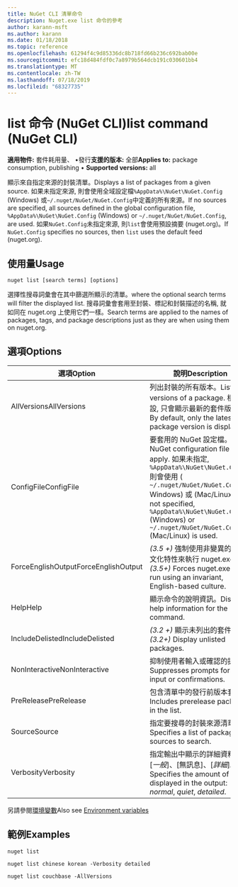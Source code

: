 ```yaml
---
title: NuGet CLI 清單命令
description: Nuget.exe list 命令的參考
author: karann-msft
ms.author: karann
ms.date: 01/18/2018
ms.topic: reference
ms.openlocfilehash: 61294f4c9d85336dc8b718fd66b236c692bab00e
ms.sourcegitcommit: efc18d484fdf0c7a8979b564dcb191c030601bb4
ms.translationtype: MT
ms.contentlocale: zh-TW
ms.lasthandoff: 07/18/2019
ms.locfileid: "68327735"
---
```

# <a name="list-command-nuget-cli"></a><span data-ttu-id="f7ee5-103">list 命令 (NuGet CLI)</span><span class="sxs-lookup"><span data-stu-id="f7ee5-103">list command (NuGet CLI)</span></span>

<span data-ttu-id="f7ee5-104">**適用物件:** 套件耗用量、 &bullet;發行**支援的版本:** 全部</span><span class="sxs-lookup"><span data-stu-id="f7ee5-104">**Applies to:** package consumption, publishing &bullet; **Supported versions:** all</span></span>

<span data-ttu-id="f7ee5-105">顯示來自指定來源的封裝清單。</span><span class="sxs-lookup"><span data-stu-id="f7ee5-105">Displays a list of packages from a given source.</span></span> <span data-ttu-id="f7ee5-106">如果未指定來源, 則會使用全域設定檔`%AppData%\NuGet\NuGet.Config` (Windows) 或`~/.nuget/NuGet/NuGet.Config`中定義的所有來源。</span><span class="sxs-lookup"><span data-stu-id="f7ee5-106">If no sources are specified, all sources defined in the global configuration file, `%AppData%\NuGet\NuGet.Config` (Windows) or `~/.nuget/NuGet/NuGet.Config`, are used.</span></span> <span data-ttu-id="f7ee5-107">如果`NuGet.Config`未指定來源, 則`list`會使用預設摘要 (nuget.org)。</span><span class="sxs-lookup"><span data-stu-id="f7ee5-107">If `NuGet.Config` specifies no sources, then `list` uses the default feed (nuget.org).</span></span>

## <a name="usage"></a><span data-ttu-id="f7ee5-108">使用量</span><span class="sxs-lookup"><span data-stu-id="f7ee5-108">Usage</span></span>

```cli
nuget list [search terms] [options]
```

<span data-ttu-id="f7ee5-109">選擇性搜尋詞彙會在其中篩選所顯示的清單。</span><span class="sxs-lookup"><span data-stu-id="f7ee5-109">where the optional search terms will filter the displayed list.</span></span> <span data-ttu-id="f7ee5-110">搜尋詞彙會套用至封裝、標記和封裝描述的名稱, 就如同在 nuget.org 上使用它們一樣。</span><span class="sxs-lookup"><span data-stu-id="f7ee5-110">Search terms are applied to the names of packages, tags, and package descriptions just as they are when using them on nuget.org.</span></span>

## <a name="options"></a><span data-ttu-id="f7ee5-111">選項</span><span class="sxs-lookup"><span data-stu-id="f7ee5-111">Options</span></span>

| <span data-ttu-id="f7ee5-112">選項</span><span class="sxs-lookup"><span data-stu-id="f7ee5-112">Option</span></span> | <span data-ttu-id="f7ee5-113">說明</span><span class="sxs-lookup"><span data-stu-id="f7ee5-113">Description</span></span> |
| --- | --- |
| <span data-ttu-id="f7ee5-114">AllVersions</span><span class="sxs-lookup"><span data-stu-id="f7ee5-114">AllVersions</span></span> | <span data-ttu-id="f7ee5-115">列出封裝的所有版本。</span><span class="sxs-lookup"><span data-stu-id="f7ee5-115">List all versions of a package.</span></span> <span data-ttu-id="f7ee5-116">根據預設, 只會顯示最新的套件版本。</span><span class="sxs-lookup"><span data-stu-id="f7ee5-116">By default, only the latest package version is displayed.</span></span> |
| <span data-ttu-id="f7ee5-117">ConfigFile</span><span class="sxs-lookup"><span data-stu-id="f7ee5-117">ConfigFile</span></span> | <span data-ttu-id="f7ee5-118">要套用的 NuGet 設定檔。</span><span class="sxs-lookup"><span data-stu-id="f7ee5-118">The NuGet configuration file to apply.</span></span> <span data-ttu-id="f7ee5-119">如果未指定, `%AppData%\NuGet\NuGet.Config`則會使用 ( `~/.nuget/NuGet/NuGet.Config` Windows) 或 (Mac/Linux)。</span><span class="sxs-lookup"><span data-stu-id="f7ee5-119">If not specified, `%AppData%\NuGet\NuGet.Config` (Windows) or `~/.nuget/NuGet/NuGet.Config` (Mac/Linux) is used.</span></span>|
| <span data-ttu-id="f7ee5-120">ForceEnglishOutput</span><span class="sxs-lookup"><span data-stu-id="f7ee5-120">ForceEnglishOutput</span></span> | <span data-ttu-id="f7ee5-121">*(3.5 +)* 強制使用非變異的英文文化特性來執行 nuget.exe。</span><span class="sxs-lookup"><span data-stu-id="f7ee5-121">*(3.5+)* Forces nuget.exe to run using an invariant, English-based culture.</span></span> |
| <span data-ttu-id="f7ee5-122">Help</span><span class="sxs-lookup"><span data-stu-id="f7ee5-122">Help</span></span> | <span data-ttu-id="f7ee5-123">顯示命令的說明資訊。</span><span class="sxs-lookup"><span data-stu-id="f7ee5-123">Displays help information for the command.</span></span> |
| <span data-ttu-id="f7ee5-124">IncludeDelisted</span><span class="sxs-lookup"><span data-stu-id="f7ee5-124">IncludeDelisted</span></span> | <span data-ttu-id="f7ee5-125">*(3.2 +)* 顯示未列出的套件。</span><span class="sxs-lookup"><span data-stu-id="f7ee5-125">*(3.2+)* Display unlisted packages.</span></span> |
| <span data-ttu-id="f7ee5-126">NonInteractive</span><span class="sxs-lookup"><span data-stu-id="f7ee5-126">NonInteractive</span></span> | <span data-ttu-id="f7ee5-127">抑制使用者輸入或確認的提示。</span><span class="sxs-lookup"><span data-stu-id="f7ee5-127">Suppresses prompts for user input or confirmations.</span></span> |
| <span data-ttu-id="f7ee5-128">PreRelease</span><span class="sxs-lookup"><span data-stu-id="f7ee5-128">PreRelease</span></span> | <span data-ttu-id="f7ee5-129">包含清單中的發行前版本套件。</span><span class="sxs-lookup"><span data-stu-id="f7ee5-129">Includes prerelease packages in the list.</span></span> |
| <span data-ttu-id="f7ee5-130">Source</span><span class="sxs-lookup"><span data-stu-id="f7ee5-130">Source</span></span> | <span data-ttu-id="f7ee5-131">指定要搜尋的封裝來源清單。</span><span class="sxs-lookup"><span data-stu-id="f7ee5-131">Specifies a list of packages sources to search.</span></span> |
| <span data-ttu-id="f7ee5-132">Verbosity</span><span class="sxs-lookup"><span data-stu-id="f7ee5-132">Verbosity</span></span> | <span data-ttu-id="f7ee5-133">指定輸出中顯示的詳細資料量: [*一般*]、[無訊息]、[*詳細*]。</span><span class="sxs-lookup"><span data-stu-id="f7ee5-133">Specifies the amount of detail displayed in the output: *normal*, *quiet*, *detailed*.</span></span> |

<span data-ttu-id="f7ee5-134">另請參閱[環境變數](cli-ref-environment-variables.md)</span><span class="sxs-lookup"><span data-stu-id="f7ee5-134">Also see [Environment variables](cli-ref-environment-variables.md)</span></span>

## <a name="examples"></a><span data-ttu-id="f7ee5-135">範例</span><span class="sxs-lookup"><span data-stu-id="f7ee5-135">Examples</span></span>

```cli
nuget list

nuget list chinese korean -Verbosity detailed

nuget list couchbase -AllVersions
```

